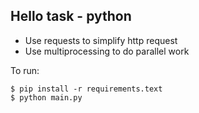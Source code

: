 ## Hello task - python

* Use requests to simplify http request
* Use multiprocessing to do parallel work

To run:

```
$ pip install -r requirements.text
$ python main.py
```
